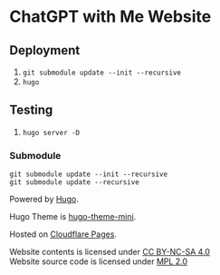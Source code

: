 # ChatGPT with Me Website

## Deployment
1. `git submodule update --init --recursive`
2. `hugo`

## Testing
1. `hugo server -D`

### Submodule
```
git submodule update --init --recursive
git submodule update --recursive
```

Powered by [Hugo](https://gohugo.io).

Hugo Theme is [hugo-theme-mini](https://github.com/nodejh/hugo-theme-mini).

Hosted on [Cloudflare Pages](https://pages.cloudflare.com).

Website contents is licensed under [CC BY-NC-SA 4.0](https://creativecommons.org/licenses/by-nc-sa/4.0/)\
Website source code is licensed under [MPL 2.0](https://www.mozilla.org/en-US/MPL/2.0/)